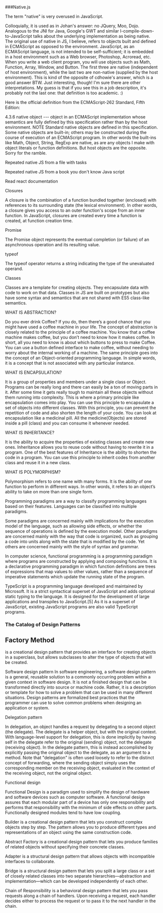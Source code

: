 ###Native.js

The term "native" is very overused in JavaScript.

Colloquially, it is used as in Johan's answer: no JQuery, Moo, Dojo.
Analogous to the JNI for Java, Google's GWT and similar I-compile-down-to-JavaScript talks about the underlying implementation as being native.
The original use of native in JS, I believe, refers to objects built and defined in ECMAScript as opposed to the environment. JavaScript, as an ECMAScript language, is not intended to be self-sufficient; it is embedded in a host environment such as a Web browser, Photoshop, Acroread, etc. When you write a web client program, you will use objects such as Math, Function, Array, Window, and Button. The first three are native (independent of host environment), while the last two are non-native (supplied by the host environment). This is kind of the opposite of cdhowie's answer, which is a good answer BTW. Just interesting, though!
I'm sure there are other interpretations. My guess is that if you see this in a job description, it's probably not the last one: that definition is too academic. :)

Here is the official definition from the ECMAScript-262 Standard, Fifth Edition:

4.3.6 native object --- object in an ECMAScript implementation 
whose semantics are fully defined by this specification rather 
than by the host environment. NOTE Standard native objects are 
defined in this specification. Some native objects are built-in; 
others may be constructed during the course of execution of an 
ECMAScript program.
In other words the built-ins like Math, Object, String, RegExp are native, as are any objects I make with object literals or function definitions. But host objects are the opposite. Sorry for the ramble.

Repeated native JS from a file with tasks 

Repeated native JS from a book you don't know Java script 

Read react documentation 

Closures

A closure is the combination of a function bundled together (enclosed) with references to its surrounding state (the lexical environment). In other words, a closure gives you access to an outer function's scope from an inner function. In JavaScript, closures are created every time a function is created, at function creation time.

Promise

The Promise object represents the eventual completion (or failure) of an asynchronous operation and its resulting value.

typeof

The typeof operator returns a string indicating the type of the unevaluated operand.

Classes

Classes are a template for creating objects. They encapsulate data with code to work on that data. Classes in JS are built on prototypes but also have some syntax and semantics that are not shared with ES5 class-like semantics.

WHAT IS ABSTRACTION?

Do you ever drink Coffee? If you do, then there’s a good chance that you might have used a coffee machine in your life. The concept of abstraction is closely related to the principle of a coffee machine. You know that a coffee machine makes coffee, but you don’t need to know how it makes coffee. In short, all you need to know is about which buttons to press to make Coffee. You can use a button defined interface to make coffee, without needing to worry about the internal working of a machine.
The same principle goes into the concept of an Object-oriented programming language. In simple words, it is a concept that is not associated with any particular instance.

WHAT IS ENCAPSULATION?

It is a group of properties and members under a single class or Object. Programs can be really long and there can easily be a ton of moving parts in it. After some time it gets really tough to maintain all these objects without them running into complexity. This is where a primary principle like encapsulation comes into play. You can use this principle to encapsulate a set of objects into different classes. With this principle, you can prevent the repetition of code and also shorten the length of your code. You can look at encapsulation like a medicinal pill. All the medicine(Objects) are stored inside a pill (class) and you can consume it whenever needed.

WHAT IS INHERITANCE?

It is the ability to acquire the properties of existing classes and create new ones. Inheritance allows you to reuse code without having to rewrite it in a program. One of the best features of Inheritance is the ability to shorten the code in a program. You can use this principle to inherit codes from another class and reuse it in a new class.

WHAT IS POLYMORPHISM?

Polymorphism refers to one name with many forms. It is the ability of one function to perform in different ways. In other words, it refers to an object’s ability to take on more than one single form.

Programming paradigms are a way to classify programming languages based on their features. Languages can be classified into multiple paradigms.

Some paradigms are concerned mainly with implications for the execution model of the language, such as allowing side effects, or whether the sequence of operations is defined by the execution model. Other paradigms are concerned mainly with the way that code is organized, such as grouping a code into units along with the state that is modified by the code. Yet others are concerned mainly with the style of syntax and grammar.

In computer science, functional programming is a programming paradigm where programs are constructed by applying and composing functions. It is a declarative programming paradigm in which function definitions are trees of expressions that map values to other values, rather than a sequence of imperative statements which update the running state of the program.

TypeScript is a programming language developed and maintained by Microsoft. It is a strict syntactical superset of JavaScript and adds optional static typing to the language. It is designed for the development of large applications and transpiles to JavaScript.[5] As it is a superset of JavaScript, existing JavaScript programs are also valid TypeScript programs.

### The Catalog of Design Patterns

## Factory Method 
is a creational design pattern that provides an interface for creating objects in a superclass, but allows subclasses to alter the type of objects that will be created.

Software design pattern
In software engineering, a software design pattern is a general, reusable solution to a commonly occurring problem within a given context in software design. It is not a finished design that can be transformed directly into source or machine code. Rather, it is a description or template for how to solve a problem that can be used in many different situations. Design patterns are formalized best practices that the programmer can use to solve common problems when designing an application or system.

Delegation pattern

In delegation, an object handles a request by delegating to a second object (the delegate). The delegate is a helper object, but with the original context. With language-level support for delegation, this is done implicitly by having self in the delegate refer to the original (sending) object, not the delegate (receiving object). In the delegate pattern, this is instead accomplished by explicitly passing the original object to the delegate, as an argument to a method. Note that "delegation" is often used loosely to refer to the distinct concept of forwarding, where the sending object simply uses the corresponding member on the receiving object, evaluated in the context of the receiving object, not the original object.

Functional design

Functional Design is a paradigm used to simplify the design of hardware and software devices such as computer software. A functional design assures that each modular part of a device has only one responsibility and performs that responsibility with the minimum of side effects on other parts. Functionally designed modules tend to have low coupling.

Builder is a creational design pattern that lets you construct complex objects step by step. The pattern allows you to produce different types and representations of an object using the same construction code.

Abstract Factory is a creational design pattern that lets you produce families of related objects without specifying their concrete classes.

Adapter is a structural design pattern that allows objects with incompatible interfaces to collaborate.

Bridge is a structural design pattern that lets you split a large class or a set of closely related classes into two separate hierarchies—abstraction and implementation—which can be developed independently of each other.

Chain of Responsibility is a behavioral design pattern that lets you pass requests along a chain of handlers. Upon receiving a request, each handler decides either to process the request or to pass it to the next handler in the chain.
